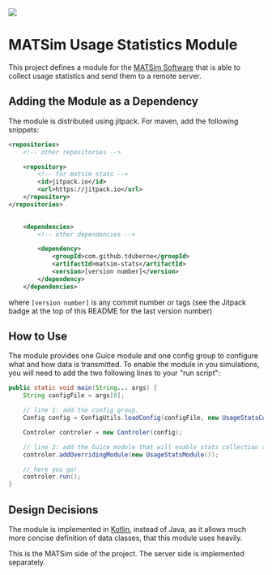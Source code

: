 [![](https://jitpack.io/v/tduberne/matsim-stats.svg)](https://jitpack.io/#tduberne/matsim-stats)

MATSim Usage Statistics Module
==============================

This project defines a module for the [MATSim Software](http://www.matsim.org)
that is able to collect usage statistics and send them to a remote server.

Adding the Module as a Dependency
---------------------------------

The module is distributed using jitpack. For maven, add the following snippets:

```xml
<repositories>
	<!-- other repositories -->

	<repository>
		<!-- for matsim stats -->
		<id>jitpack.io</id>
		<url>https://jitpack.io</url>
	</repository>
</repositories>
								
```

```xml
	<dependencies>
		<!-- other dependencies -->

		<dependency>
			<groupId>com.github.tduberne</groupId>
			<artifactId>matsim-stats</artifactId>
			<version>[version number]</version>
		</dependency>
	</dependencies>
```

where `[version number]` is any commit number or tags
(see the Jitpack badge at the top of this README
for the last version number)


How to Use
----------

The module provides one Guice module and one config group to configure what and how
data is transmitted. To enable the module in you simulations, you will need to add
the two following lines to your "run script":

```java
public static void main(String... args) {
	String configFile = args[0];

	// line 1: add the config group.
	Config config = ConfigUtils.loadConfig(configFile, new UsageStatsConfigGroup() );

	Controler controler = new Controler(config);

	// line 2: add the Guice module that will enable stats collection and push
	controler.addOverridingModule(new UsageStatsModule());

	// here you go!
	controler.run();
}
```

Design Decisions
----------------

The module is implemented in [Kotlin](https://kotlinlang.org/), 
instead of Java,
as it allows much more concise definition of data classes,
that this module uses heavily.

This is the MATSim side of the project.
The server side is implemented separately.
